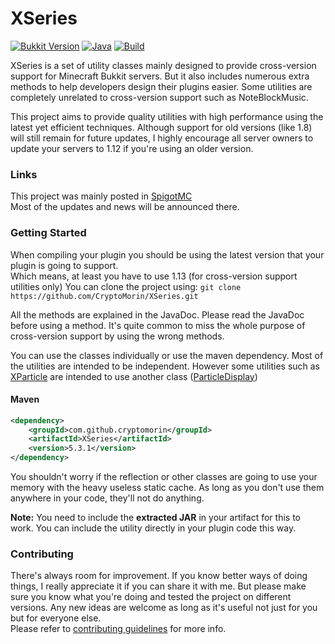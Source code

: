 # XSeries
[![Bukkit Version](https://img.shields.io/badge/bukkit-1.15-dark_green.svg)](https://shields.io/)
[![Java](https://img.shields.io/badge/java-8-dark_green.svg)](https://shields.io/)
[![Build](https://img.shields.io/badge/build-passing-dark_green.svg)](https://shields.io/)

XSeries is a set of utility classes mainly designed to provide cross-version support for Minecraft Bukkit servers.
But it also includes numerous extra methods to help developers design their plugins easier.
Some utilities are completely unrelated to cross-version support
such as NoteBlockMusic.

This project aims to provide quality utilities with high performance using the latest yet efficient techniques.
Although support for old versions (like 1.8) will still remain for future updates, I highly encourage all server owners
to update your servers to 1.12 if you're using an older version.


### Links

This project was mainly posted in [SpigotMC](https://www.spigotmc.org/threads/378136/)\
Most of the updates and news will be announced there.


### Getting Started

When compiling your plugin you should be using the latest version that your plugin is going to support.\
Which means, at least you have to use 1.13 (for cross-version support utilities only)
You can clone the project using: `git clone https://github.com/CryptoMorin/XSeries.git`

All the methods are explained in the JavaDoc. Please read the JavaDoc before using a method.
It's quite common to miss the whole purpose of cross-version support by using the wrong methods.

You can use the classes individually or use the maven dependency.
Most of the utilities are intended to be independent. However some
utilities such as [XParticle](src/main/java/com/cryptomorin/xseries/XParticle.java) are intended to use
another class ([ParticleDisplay](src/main/java/com/cryptomorin/xseries/ParticleDisplay.java))


#### Maven
```xml
<dependency>
    <groupId>com.github.cryptomorin</groupId>
    <artifactId>XSeries</artifactId>
    <version>5.3.1</version>
</dependency>
```

You shouldn't worry if the reflection or other classes are going to use your memory with the heavy useless static cache. As long as you don't use them anywhere in your code, they'll not do anything.

**Note:** You need to include the **extracted JAR** in your artifact for this to work.
You can include the utility directly in your plugin code this way.

### Contributing

There's always room for improvement. If you know better ways of doing things, I really appreciate it if you can share it with me.
But please make sure you know what you're doing and tested the project on different versions.
Any new ideas are welcome as long as it's useful not just for you but for everyone else.\
Please refer to [contributing guidelines](CONTRIBUTING.md) for more info.
